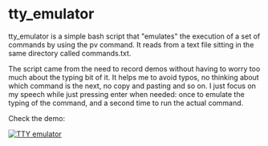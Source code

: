 # tty_emulator

tty_emulator is a simple bash script that "emulates" the execution of a set of commands by using the pv command. It reads from a text file sitting in the same directory called commands.txt.

The script came from the need to record demos without having to worry too much about the typing bit of it. It helps me to avoid typos, no thinking about which command is the next, no copy and pasting and so on. I just focus on my speech while just pressing enter when needed: once to emulate the typing of the command, and a second time to run the actual command.

Check the demo:


[![TTY emulator](https://img.youtube.com/vi/4H2yr0GeAO4/0.jpg)](https://www.youtube.com/watch?v=4H2yr0GeAO4)

